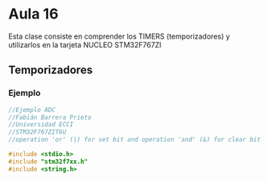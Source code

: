 <h1>Aula 16</h1>

Esta clase consiste en comprender los TIMERS (temporizadores) y utilizarlos en la tarjeta NUCLEO STM32F767ZI

<h2>Temporizadores</h2>

<h3>Ejemplo</h3>

```c++
//Ejemplo ADC
//Fabián Barrera Prieto
//Universidad ECCI
//STM32F767ZIT6U
//operation 'or' (|) for set bit and operation 'and' (&) for clear bit

#include <stdio.h>
#include "stm32f7xx.h"
#include <string.h>

```